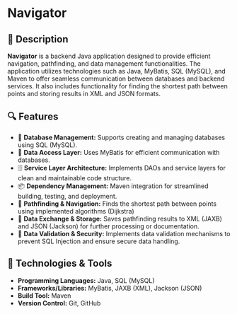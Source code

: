 # Navigator

## 📌 Description
**Navigator** is a backend Java application designed to provide efficient navigation, pathfinding, and data management functionalities. The application utilizes technologies such as Java, MyBatis, SQL (MySQL), and Maven to offer seamless communication between databases and backend services. It also includes functionality for finding the shortest path between points and storing results in XML and JSON formats.

## 🔍 Features
- 📂 **Database Management:** Supports creating and managing databases using SQL (MySQL).
- 🔗 **Data Access Layer:** Uses MyBatis for efficient communication with databases.
- 🗄️ **Service Layer Architecture:** Implements DAOs and service layers for clean and maintainable code structure.
- 📦 **Dependency Management:** Maven integration for streamlined building, testing, and deployment.
- 🧭 **Pathfinding & Navigation:** Finds the shortest path between points using implemented algorithms (Dijkstra)
- 📜 **Data Exchange & Storage:** Saves pathfinding results to XML (JAXB) and JSON (Jackson) for further processing or documentation.
- 🔐 **Data Validation & Security:** Implements data validation mechanisms to prevent SQL Injection and ensure secure data handling.

## 🚀 Technologies & Tools
- **Programming Languages:** Java, SQL (MySQL)
- **Frameworks/Libraries:** MyBatis, JAXB (XML), Jackson (JSON)
- **Build Tool:** Maven
- **Version Control:** Git, GitHub
